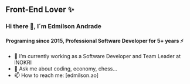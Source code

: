 ## Front-End Lover ✨
### Hi there 👋, I´m Edmilson Andrade

#### Programing since 2015, Professional Software Developer for 5+ years ⚡

- 🔭 I’m currently working as a Software Developer and Team Leader at INOKRI
- 💬 Ask me about coding, economy, chess...
- 📫 How to reach me: [edmilson.ao]
